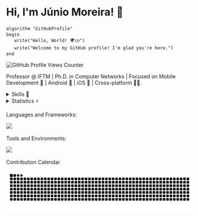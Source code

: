 # Hi, I'm Júnio Moreira! 👋

```plaintext
algorithm "GitHubProfile"
begin
   write("Hello, World! 🌍\n")
   write("Welcome to my GitHub profile! I'm glad you're here.")
end
```

<!---```kotlin
fun main() {
    println("Hello, World! 🌍 ")
    println("Welcome to my GitHub profile! I'm glad you're here.")
} -->

<!--- <sup>Hello, World! 🌍  
Welcome to my GitHub profile! I'm glad you're here.</sup> -->

![GitHub Profile Views Counter](https://komarev.com/ghpvc/?username=junio-moreira&color=blue)

Professor @ IFTM | Ph.D. in Computer Networks | Focused on Mobile Development 📱 | Android 🤖 | iOS 🍏 | Cross-platform 🤖🍏.
<!--- Professor @IFTM | Ph.D. in Computer Networks | Focused on Mobile Development Android | iOS | Cross-platform. -->


<details>
  <summary>Skills 🚀</summary>

  <br> <!-- Adiciona uma linha em branco para espaçamento -->
  
  [![Lattes](https://img.shields.io/badge/-CNPq_Lattes-808080?style=flat-square&link=http://lattes.cnpq.br/1358161771071451)](http://lattes.cnpq.br/1358161771071451) 

   <!-- Adiciona uma linha em branco para espaçamento  <br> 
    <a href="http://lattes.cnpq.br/1358161771071451" target="_blank">
    <img src="https://img.shields.io/badge/-CNPq_Lattes-808080?style=flat-square" alt="Lattes">
</a>
   -->
  
  **👨‍🏫 EBTT Professor** at the Federal Institute of Triângulo Mineiro, Campus Patrocínio  
  **🔬 Researcher** in Computer Networks at IFTM’s Computer Network Laboratory  

  **🎓 Academic Background:**  
  - **B.Sc.** in Information Systems, Pontifical Catholic University of Minas Gerais, 2006  
  - **M.Sc.** in Systems Engineering, Federal University of Lavras, 2013  
  - **Ph.D.** in Electrical Engineering , Federal University of Uberlândia, 2021  

  ---

  ### 🔍 Research Interests and Technical Skills  
  I focus on advancing technologies in:
  - **5G Networks**: Design, simulation, and real-world deployment.
  - **Network Security**: Developing strategies for secure and efficient networking environments.
  - **Mobile Development**:
    - **Android**: Experienced in native and hybrid applications.
    - **iOS**: Proficient in delivering intuitive, user-centered designs.
    - **Cross-Platform**: Skilled in leveraging frameworks for unified app experiences.

  > **Disclaimer:** This list reflects technologies I have encountered and worked with, though it doesn’t imply specific levels of proficiency or availability.

</details>

<details>
  <summary>Statistics ⚡</summary>
  
  <a href="#">![Github stats](https://github-readme-stats.vercel.app/api?username=junio-moreira&theme=transparent&count_private=true&hide_border=true&line_height=20)</a>
  <a href="#">![Top Langs](https://github-readme-stats.vercel.app/api/top-langs/?username=junio-moreira&layout=compact&theme=transparent&count_private=true&hide_border=true)</a>  
</details>

Languages and Frameworks:

<p align="left">
  <a href="https://skillicons.dev">
    <img src="https://skillicons.dev/icons?i=kotlin,dart,react,flutter,python,java,nodejs" />
  </a>
</p>

Tools and Environments:

<p align="left">
  <a href="https://skillicons.dev">
    <img src="https://skillicons.dev/icons?i=androidstudio,idea,vscode,firebase,mysql,docker,matlab" />
  </a>
</p>

Contribution Calendar

<picture>
  <source media="(prefers-color-scheme: dark)" srcset="https://raw.githubusercontent.com/junio-moreira/junio-moreira/refs/heads/snk/github-contribution-grid-snake-dark.svg">
  <source media="(prefers-color-scheme: light)" srcset="https://raw.githubusercontent.com/junio-moreira/junio-moreira/refs/heads/snk/github-contribution-grid-snake.svg">
  <img alt="github contribution grid snake animation" src="https://raw.githubusercontent.com/junio-moreira/junio-moreira/refs/heads/snk/github-contribution-grid-snake.svg">
</picture>
